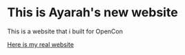 # This is Ayarah's new website

This is a website that i built for OpenCon

[Here is my real website](page-two.md)

